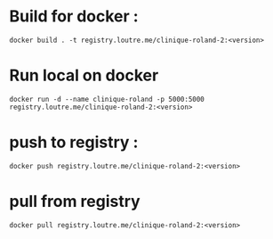 

# Build for docker :

    docker build . -t registry.loutre.me/clinique-roland-2:<version>

# Run local on docker 

    docker run -d --name clinique-roland -p 5000:5000 registry.loutre.me/clinique-roland-2:<version>

# push to registry :
    docker push registry.loutre.me/clinique-roland-2:<version>

# pull from registry 
    docker pull registry.loutre.me/clinique-roland-2:<version>